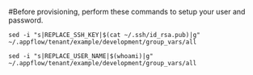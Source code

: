 #Before provisioning, perform these commands to setup your user and password.

`sed -i "s|REPLACE_SSH_KEY|$(cat ~/.ssh/id_rsa.pub)|g" ~/.appflow/tenant/example/development/group_vars/all`

`sed -i "s|REPLACE_USER_NAME|$(whoami)|g" ~/.appflow/tenant/example/development/group_vars/all`

